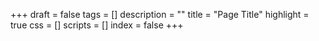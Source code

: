 +++
draft = false
tags = []
description = ""
title = "Page Title"
highlight = true
css = []
scripts = []
index = false
+++

